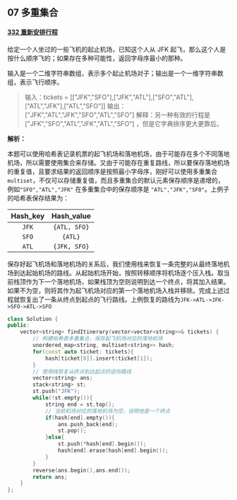 ## 07 多重集合

#### [332 重新安排行程](https://leetcode-cn.com/problems/reconstruct-itinerary/)

给定一个人坐过的一些飞机的起止机场，已知这个人从 JFK 起飞，那么这个人是按什么顺序飞的；如果存在多种可能性，返回字母序最小的那种。

输入是一个二维字符串数组，表示多个起止机场对子；输出是一个一维字符串数组，表示飞行顺序。

> 输入：tickets = [["JFK","SFO"],["JFK","ATL"],["SFO","ATL"],["ATL","JFK"],["ATL","SFO"]]
> 输出：["JFK","ATL","JFK","SFO","ATL","SFO"]
> 解释：另一种有效的行程是 ["JFK","SFO","ATL","JFK","ATL","SFO"] ，但是它字典排序更大更靠后。

**解析：**

​	本题可以使用哈希表记录机票的起飞机场和落地机场，由于可能存在多个不同落地机场，所以需要使用集合来存储。又由于可能存在重复路线，所以要保存落地机场的重复值，且要求结果的返回顺序是按照最小字母序，刚好可以使用多重集合 `multiset`，不仅可以存储重复值，而且多重集合的默认元素保存顺序是递增的，例如`"SFO","ATL","JFK"` 在多重集合中的保存顺序是 `"ATL","JFK","SFO"`。上例子的哈希表保存结果为：

| Hash_key |  Hash_value  |
| :------: | :----------: |
|  `JFK`   | `{ATL, SFO}` |
|  `SFO`   |   `{ATL}`    |
|  `ATL`   | `{JFK, SFO}` |

​	保存好起飞机场和落地机场的关系后，我们使用栈来恢复一条完整的从最终落地机场到达起始机场的路线。从起始机场开始，按照转移顺序将机场逐个压入栈。取当前栈顶作为下一个落地机场，如果栈顶为空则说明到达一个终点，将其加入结果。如果不为空，则将其作为起飞机场对应的第一个落地机场入栈并移除。完成上述过程就恢复出了一条从终点到起点的飞行路线。上例恢复的路线为`JFK->ATL->JFK->SFO->ATL->SFO`

```cpp
class Solution {
public:
    vector<string> findItinerary(vector<vector<string>>& tickets) {
        // 构建哈希表多重集合，保存起飞机场对应的落地机场
        unordered_map<string, multiset<string>> hash;
        for(const auto ticket: tickets){
            hash[ticket[0]].insert(ticket[1]);
        }
        // 使用栈恢复从终点到达起点的逆向路线
        vector<string> ans;
        stack<string> st;
        st.push("JFK");
        while(!st.empty()){
            string end = st.top();
            // 当前机场对应的落地机场为空，说明他是一个终点
            if(hash[end].empty()){
                ans.push_back(end);
                st.pop();
            }else{
                st.push(*hash[end].begin());
                hash[end].erase(hash[end].begin());
            }
        }
        reverse(ans.begin(),ans.end());
        return ans;
    }
};
```

